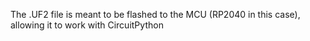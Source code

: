 The .UF2 file is meant to be flashed to the MCU (RP2040 in this case), allowing it to work with CircuitPython
